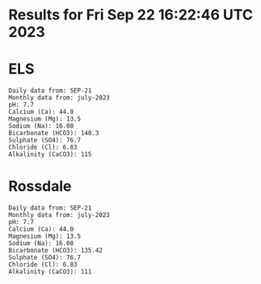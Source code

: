 # Results for Fri Sep 22 16:22:46 UTC 2023
# ELS
```
Daily data from: SEP-21
Monthly data from: july-2023
pH: 7.7
Calcium (Ca): 44.0
Magnesium (Mg): 13.5
Sodium (Na): 16.08
Bicarbonate (HCO3): 140.3
Sulphate (SO4): 76.7
Chloride (Cl): 6.83
Alkalinity (CaCO3): 115
```
# Rossdale
```
Daily data from: SEP-21
Monthly data from: july-2023
pH: 7.7
Calcium (Ca): 44.0
Magnesium (Mg): 13.5
Sodium (Na): 16.08
Bicarbonate (HCO3): 135.42
Sulphate (SO4): 76.7
Chloride (Cl): 6.83
Alkalinity (CaCO3): 111
```
